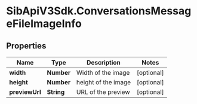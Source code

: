 # SibApiV3Sdk.ConversationsMessageFileImageInfo

## Properties
Name | Type | Description | Notes
------------ | ------------- | ------------- | -------------
**width** | **Number** | Width of the image | [optional] 
**height** | **Number** | height of the image | [optional] 
**previewUrl** | **String** | URL of the preview | [optional] 


